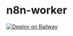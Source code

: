 # n8n-worker
[![Deploy on Railway](https://railway.app/button.svg)](https://railway.app/template/EfkjX2?referralCode=lJoDnn)
 





